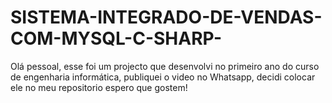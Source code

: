 # SISTEMA-INTEGRADO-DE-VENDAS-COM-MYSQL-C-SHARP-
Olá pessoal, esse foi um projecto que desenvolvi no primeiro ano do curso de engenharia informática, publiquei o video no Whatsapp, decidi colocar ele no meu repositorio espero que gostem!
